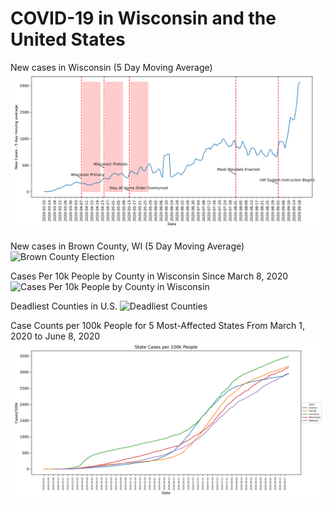 # COVID-19 in Wisconsin and the United States

New cases in Wisconsin (5 Day Moving Average)
![Wisconsin Election](https://github.com/dgellerup/covid-19-data/blob/master/plots/consequences.png?raw=true)

New cases in Brown County, WI (5 Day Moving Average)
![Brown County Election](/covid-19-data/plots/consequences_brown.png)

Cases Per 10k People by County in Wisconsin Since March 8, 2020
![Cases Per 10k People by County in Wisconsin](https://dgellerup.github.io/covid-19-data/plots/wisconsin_new_cases.gif)

Deadliest Counties in U.S.
![Deadliest Counties](../../covid-19-data/plots/deadly_counties.png)

Case Counts per 100k People for 5 Most-Affected States From March 1, 2020 to June 8, 2020
![Case Counts for 5 Most-Affected States From March 1, 2020 to June 8, 2020](/plots/plot.png)

